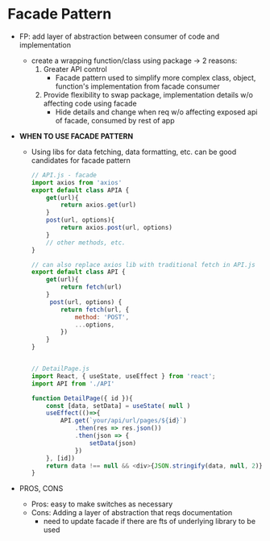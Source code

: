 # Facade Pattern
- FP: add layer of abstraction between consumer of code and implementation
    - create a wrapping function/class using package -> 2 reasons:
        1. Greater API control
            * Facade pattern used to simplify more complex class, object, function's implementation from facade consumer
        2. Provide flexibility to swap package, implementation details w/o affecting code using facade
            * Hide details and change when req w/o affecting exposed api of facade, consumed by rest of app
- __WHEN TO USE FACADE PATTERN__
    * Using libs for data fetching, data formatting, etc. can be good candidates for facade pattern
        ```js
        // API.js - facade
        import axios from 'axios'
        export default class APIA {
            get(url){
                return axios.get(url)
            }
            post(url, options){
                return axios.post(url, options)
            }
            // other methods, etc.
        }

        // can also replace axios lib with traditional fetch in API.js
        export default class API {
            get(url){
                return fetch(url)
            }
             post(url, options) {
                return fetch(url, {
                    method: 'POST',
                    ...options,
                })
            }
        }


        // DetailPage.js
        import React, { useState, useEffect } from 'react';
        import API from './API'

        function DetailPage({ id }){
            const [data, setData] = useState( null )
            useEffect(()=>{
                API.get(`your/api/url/pages/${id}`)
                    .then(res => res.json())
                    .then(json => {
                        setData(json)
                    })
            }, [id])
            return data !== null && <div>{JSON.stringify(data, null, 2)}</div>
        }
        ```

- PROS, CONS
    * Pros: easy to make switches as necessary
    * Cons: Adding a layer of abstraction that reqs documentation
        - need to update facade if there are fts of underlying library to be used

